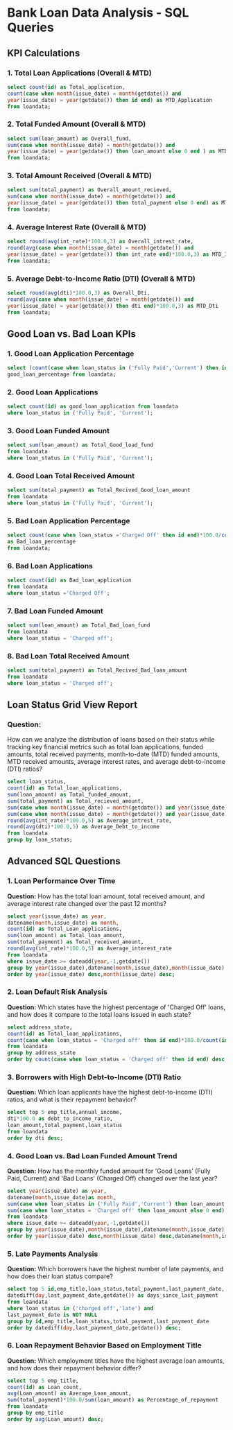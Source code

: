 # Bank Loan Data Analysis - SQL Queries

## KPI Calculations

### 1. Total Loan Applications (Overall & MTD)
```sql
select count(id) as Total_application,
count(case when month(issue_date) = month(getdate()) and
year(issue_date) = year(getdate()) then id end) as MTD_Application
from loandata;
```

### 2. Total Funded Amount (Overall & MTD)
```sql
select sum(loan_amount) as Overall_fund,
sum(case when month(issue_date) = month(getdate()) and
year(issue_date) = year(getdate()) then loan_amount else 0 end ) as MTD_total_fund
from loandata;
```

### 3. Total Amount Received (Overall & MTD)
```sql
select sum(total_payment) as Overall_amount_recieved,
sum(case when month(issue_date) = month(getdate()) and
year(issue_date) = year(getdate()) then total_payment else 0 end) as MTD_amount_recieved
from loandata;
```

### 4. Average Interest Rate (Overall & MTD)
```sql
select round(avg(int_rate)*100.0,3) as Overall_intrest_rate,
round(avg(case when month(issue_date) = month(getdate()) and
year(issue_date) = year(getdate()) then int_rate end)*100.0,3) as MTD_Intrest_rate
from loandata;
```

### 5. Average Debt-to-Income Ratio (DTI) (Overall & MTD)
```sql
select round(avg(dti)*100.0,3) as Overall_Dti,
round(avg(case when month(issue_date) = month(getdate()) and
year(issue_date) = year(getdate()) then dti end)*100.0,3) as MTD_Dti
from loandata;
```

## Good Loan vs. Bad Loan KPIs

### 1. Good Loan Application Percentage
```sql
select (count(case when loan_status in ('Fully Paid','Current') then id end)*100.0/count(id)) as
good_loan_percentage from loandata;
```

### 2. Good Loan Applications
```sql
select count(id) as good_loan_application from loandata
where loan_status in ('Fully Paid', 'Current');
```

### 3. Good Loan Funded Amount
```sql
select sum(loan_amount) as Total_Good_load_fund
from loandata
where loan_status in ('Fully Paid', 'Current');
```

### 4. Good Loan Total Received Amount
```sql
select sum(total_payment) as Total_Recived_Good_loan_amount
from loandata
where loan_status in ('Fully Paid', 'Current');
```

### 5. Bad Loan Application Percentage
```sql
select count(case when loan_status ='Charged Off' then id end)*100.0/count(id)
as Bad_loan_percentage
from loandata;
```

### 6. Bad Loan Applications
```sql
select count(id) as Bad_loan_application
from loandata
where loan_status ='Charged Off';
```

### 7. Bad Loan Funded Amount
```sql
select sum(loan_amount) as Total_Bad_loan_fund
from loandata
where loan_status = 'Charged off';
```

### 8. Bad Loan Total Received Amount
```sql
select sum(total_payment) as Total_Recived_Bad_loan_amount
from loandata
where loan_status = 'Charged off';
```

## Loan Status Grid View Report

### Question:
How can we analyze the distribution of loans based on their status
while tracking key financial metrics such as total loan applications,
funded amounts, total received payments, month-to-date (MTD) funded amounts,
MTD received amounts, average interest rates, and average debt-to-income (DTI) ratios?

```sql
select loan_status,
count(id) as Total_loan_applications,
sum(loan_amount) as Total_funded_amount,
sum(total_payment) as Total_recieved_amount,
sum(case when month(issue_date) = month(getdate()) and year(issue_date) = year(getdate()) then loan_amount end) as MTD_Funded_amount,
sum(case when month(issue_date) = month(getdate()) and year(issue_date) = year(getdate()) then total_payment end) as MTD_Received_amount,
round(avg(int_rate)*100.0,5) as Average_intrest_rate,
round(avg(dti)*100.0,5) as Average_Debt_to_income
from loandata
group by loan_status;
```

## Advanced SQL Questions

### 1. Loan Performance Over Time
**Question:** How has the total loan amount, total received amount,
and average interest rate changed over the past 12 months?

```sql
select year(issue_date) as year,
datename(month,issue_date) as month,
count(id) as Total_Loan_applications,
sum(loan_amount) as Total_loan_amount,
sum(total_payment) as Total_received_amount,
round(avg(int_rate)*100.0,5) as Average_interest_rate
from loandata
where issue_date >= dateadd(year,-1,getdate())
group by year(issue_date),datename(month,issue_date),month(issue_date)
order by year(issue_date) desc,month(issue_date) desc;
```

### 2. Loan Default Risk Analysis
**Question:** Which states have the highest percentage of 'Charged Off' loans,
and how does it compare to the total loans issued in each state?

```sql
select address_state,
count(id) as Total_loan_applications,
count(case when loan_status = 'Charged off' then id end)*100.0/count(id) as default_Percentage
from loandata
group by address_state
order by count(case when loan_status = 'Charged off' then id end) desc;
```

### 3. Borrowers with High Debt-to-Income (DTI) Ratio
**Question:** Which loan applicants have the highest debt-to-income (DTI) ratios,
and what is their repayment behavior?

```sql
select top 5 emp_title,annual_income,
dti*100.0 as debt_to_income_ratio,
loan_amount,total_payment,loan_status
from loandata
order by dti desc;
```

### 4. Good Loan vs. Bad Loan Funded Amount Trend
**Question:** How has the monthly funded amount for 'Good Loans'
(Fully Paid, Current) and 'Bad Loans' (Charged Off) changed over the last year?

```sql
select year(issue_date) as year,
datename(month,issue_date)as month,
sum(case when loan_status in ('Fully Paid','Current') then loan_amount else 0 end) as Total_Good_loan_fund,
sum(case when loan_status = 'Charged off' then loan_amount else 0 end) as total_bad_loan_fund
from loandata
where issue_date >= dateadd(year,-1,getdate())
group by year(issue_date),month(issue_date),datename(month,issue_date)
order by year(issue_date) desc,month(issue_date) desc,datename(month,issue_date) desc;
```

### 5. Late Payments Analysis
**Question:** Which borrowers have the highest number of late payments,
and how does their loan status compare?

```sql
select top 5 id,emp_title,loan_status,total_payment,last_payment_date,
datediff(day,last_payment_date,getdate()) as days_since_last_payment
from loandata
where loan_status in ('charged off','late') and
last_payment_date is NOT NULL
group by id,emp_title,loan_status,total_payment,last_payment_date
order by datediff(day,last_payment_date,getdate()) desc;
```

### 6. Loan Repayment Behavior Based on Employment Title
**Question:** Which employment titles have the highest average loan amounts,
and how does their repayment behavior differ?

```sql
select top 5 emp_title,
count(id) as Loan_count,
avg(Loan_amount) as Average_Loan_amount,
sum(total_payment)*100.0/sum(loan_amount) as Percentage_of_repayment
from loandata
group by emp_title
order by avg(Loan_amount) desc;
```

